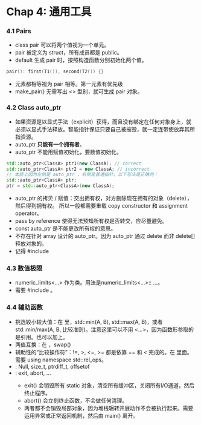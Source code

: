 # Chap 4: 通用工具

### 4.1 Pairs

- class pair 可以将两个值视为一个单元。
- pair 被定义为 struct，所有成员都是 public。
- default 生成 pair 时，按照构造函数分别初始化两个值。
```cpp
pair(): first(T1()), second(T2()) {}
```
- 元素都相等视为 pair 相等。第一元素有优先级
- make_pair() 无需写出 <> 型别，就可生成 pair 对象。

### 4.2 Class auto_ptr
- 如果资源是以显式手法（explicit）获得，而且没有绑定在任何对象身上，就必须以显式手法释放。智能指针保证只要自己被摧毁，就一定连带使放弃其所指资源。
- auto_ptr **只能有一个拥有者**。
- auto_ptr 不能用赋值初始化，要数值初始化。
```cpp
std::auto_ptr<ClassA> ptr1(new ClassA); // correct
std::auto_ptr<ClassA> ptr2 = new ClassA; // incorrect
// 本质上因为左侧是 auto_ptr ，右侧是普通指针。以下写法是正确的：
std::auto_ptr<ClassA> ptr;
ptr = std::auto_ptr<ClassA>(new ClassA);
```
- auto_ptr 的拷贝 / 赋值：交出拥有权，对方删除现在拥有的对象（delete），然后得到拥有权。
  所以一般都需要重载 copy constructor 和 assignment operator。
- pass by reference 使得无法预知所有权是否转交，应尽量避免。
- const auto_ptr 是不能更改所有权的意思。
- 不存在针对 array 设计的 auto_ptr。因为 auto_ptr 通过 delete 而非 delete[] 释放对象的。
- 记得 #include <memory>
### 4.3 数值极限
- numeric_limits<...> 作为类。用法是numeric_limits<...>:: ...。
- 需要 #include <limits>。
### 4.4 辅助函数
- 挑选较小较大值：在 <algorithm> 里，std::min(A, B), std::max(A, B)，或者 std::min/max(A, B, 比较准则)。注意这里可以不用 <...>，因为函数形参取的是引用。也可以加上。
- 两值互换：在 <algorithm>，swap()
- 辅助性的“比较操作符”：!=, >, <=, >= 都是依靠 == 和 < 完成的。在 <utility> 里面。需要 using namespace std::rel_ops。
- <cstddef>: Null, size_t, ptrdiff_t,  offsetof
- <cstdlib>: exit, abort, ...
	- exit() 会销毁所有 static 对象，清空所有缓冲区，关闭所有I/O通道，然后终止程序。
	- abort() 会立刻终止函数，不会做任何清理。
	- 两者都不会销毁局部对象，因为堆栈辗转开展动作不会被执行起来。需要运用异常或正常返回机制，然后由 main() 离开。

